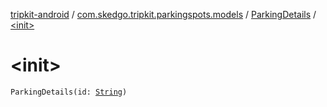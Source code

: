 [tripkit-android](../../index.md) / [com.skedgo.tripkit.parkingspots.models](../index.md) / [ParkingDetails](index.md) / [&lt;init&gt;](./-init-.md)

# &lt;init&gt;

`ParkingDetails(id: `[`String`](https://kotlinlang.org/api/latest/jvm/stdlib/kotlin/-string/index.html)`)`